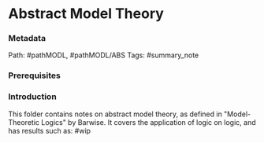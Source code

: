 # Abstract Model Theory
### Metadata
Path: #pathMODL, #pathMODL/ABS
Tags: #summary_note

### Prerequisites

### Introduction
This folder contains notes on abstract model theory, as defined in "Model-Theoretic Logics" by Barwise. It covers the application of logic on logic, and has results such as:
#wip